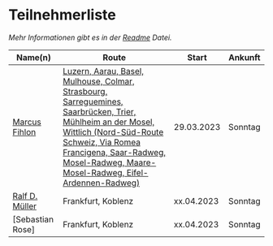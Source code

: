 # Teilnehmerliste

*Mehr Informationen gibt es in der [Readme](README.md) Datei.*

| Name(n) | Route | Start | Ankunft |
| ------- | ----- | ----- | ------- |
| [Marcus Fihlon](https://fosstodon.org/@McPringle) | [Luzern, Aarau, Basel, Mulhouse, Colmar, Strasbourg, Sarreguemines, Saarbrücken, Trier, Mühlheim an der Mosel, Wittlich (Nord-Süd-Route Schweiz, Via Romea Francigena, Saar-Radweg, Mosel-Radweg, Maare-Mosel-Radweg, Eifel-Ardennen-Radweg)](https://www.komoot.de/tour/1336061549/zoom) | 29.03.2023 | Sonntag |
| [Ralf D. Müller](https://mastodontech.de/@rdmueller) | Frankfurt, Koblenz | xx.04.2023 | Sonntag |
| [Sebastian Rose] | Frankfurt, Koblenz | xx.04.2023 | Sonntag |
